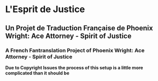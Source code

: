 # L'Esprit de Justice
## Un Projet de Traduction Française de Phoenix Wright: Ace Attorney - Spirit of Justice
### A French Fantranslation Project of Phoenix Wright: Ace Attorney - Spirit of Justice

**Due to Copyright Issues the process of this setup is a little more complicated than it should be**

